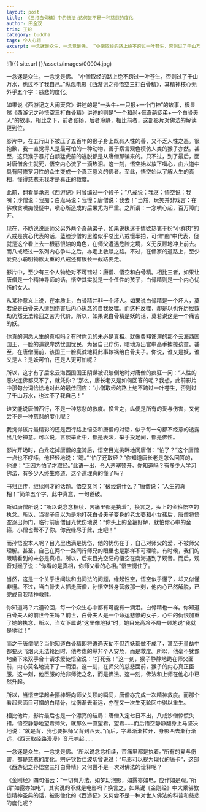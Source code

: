 ```yaml
---
layout: post
title: 《三打白骨精》中的佛法:这何尝不是一种慈悲的度化
author: 田金双
trim: 王盼
category: buddha
tags: 个人心得
excerpt: 一念迷是众生，一念觉是佛。 “小僧取经的路上绝不跨过一叶苍生，否则过了千山万水，也过不了我自己。”纵观电影《西游记之孙悟空三打白骨精》，其精神核心无外乎五个字：慈悲的度化。
---
```


![]({{ site.url }}/assets/images/00004.jpg)

一念迷是众生，一念觉是佛。 “小僧取经的路上绝不跨过一叶苍生，否则过了千山万水，也过不了我自己。”纵观电影《西游记之孙悟空三打白骨精》，其精神核心无外乎五个字：慈悲的度化。

如果说《西游记之大闹天宫》讲述的是“一头牛+一只猴+一个门神”的故事，很显然《西游记之孙悟空三打白骨精》讲述的则是“一个和尚+仨奇葩徒弟+一个白骨夫人”的故事。相比之下，前者张扬，后者冷静，相比前者，这部影片对佛法的解读更到位。

影片中，在五行山下被压了五百年的猴子身上既有人性的善，又不乏人性之恶。很抱歉，我一直觉得人是最可怕的一种动物，善于察言观色模仿人类的猴子亦然。甚至，这只猴子暴打白额猛虎前的逃脱都是从唐僧那骗来的。只不过，到了最后，面对唐僧舍生就死，悟空内心流了一滴热泪。这一刻，悟空始以放下嗔心，由六道中具有阿修罗习性的众生变成一个真正意义的佛者。至此，悟空始以了解人生的真相，懂得慈悲无我才是真正的救度。

此前，翻看吴承恩《西游记》时曾编过一个段子：“八戒说：我贪；悟空说：我嗔；沙僧说：我痴；白龙马说：我慢；唐僧说：我去！”当然，玩笑并非戏言：在佛教贪嗔痴慢疑中，嗔心所造成的后果尤为严重。之所谓：一念嗔心起，百万障门开。

现在，不妨说说唐师父另外两个奇葩弟子，如果说执迷于情欲热衷于扮“小鲜肉”的八戒是贪心代表的话，蓝脸沙僧的思维似乎总比八戒慢半拍，可谓“痴”中代表，但就是这个看上去一根筋很轴的角色，在师父遭遇危险之境，义无反顾地冲上前去。而八戒经过一系列内心争斗之后，亦走上救赎之路。不过，在佛家的道路上，至少爱耍小聪明物欲太重的八戒还有很长一截路要走。

影片中，至少有三个人物绝对不可错过：唐僧、悟空和白骨精。相比三者，如果让唐僧是一个精神导师的话，悟空其实就是一个任性的孩子，白骨精则是一个内心忧伤的女人。

从某种意义上说，在本质上，白骨精并非一个坏人。如果说白骨精是一个坏人，莫若说是白骨夫人遭到伤害后内心执念的自我反噬。而这种反噬，却是以也许历经数劫仍然无法轮回之苦为代价。所以，如果说白骨精是妖的话，莫若说这是一个痛苦的妖。

你真的洞悉人生的真相吗？有时你见的未必是真相。就像费翔饰演的那个云海西国国王，一脸的道貌岸然忧国忧民，为替自己疗伤，暗地派出宫中高手掳掠孩童。甚至，在唐僧面前，该国王一脸真诚地将此事嫁祸给白骨夫子。你说，谁又是妖，谁又是人？是妖可怕，还是人更可怕呢？

所以，这才有了后来云海西国国王阴谋被识破倒地时对唐僧的疯狂一问：“人性的恶火连佛都灭不了，就凭你？”那么，唐长老又是如何回答的呢？我想，此前影片中那句台词恰恰地对此的最佳回应：“小僧取经的路上绝不跨过一叶苍生，否则过了千山万水，也过不了我自己！”

谁又能说唐僧西行，不是一种慈悲的救度。换言之，纵便是所有的爱与伤害，又何尝不是一种慈悲的度化呢？

我觉得该片最精彩的还是西行路上悟空和唐僧的对话，似乎每一句都不经意的透露出几分禅意。可以说，言谈举止中，都是表法，举手投足间，都是佛性。

影片开场时，白龙吃掉唐僧的座骑后，悟空目光挑畔地问唐僧：“怕了？”这个唐僧一点也不啰嗦，他轻轻地说：“嗯。”“怕了还取经？”你知道唐长老是怎么回答的，他说：“正因为怕了才取经。”此语一出，令人茅塞顿开。你知道吗？有多少人学习佛法，有多少人终生修道，这个道理真的懂了吗？

书归正传，继续刚才的话题。悟空又问：“破经讲什么？”唐僧说：“人生的真相！”简单五个字，此中真意，一句道破。

斯如唐僧所说：“所以说念念相续，苦痛里都是执着”，换言之，头上的金箍悟空的执念。所以，当猴子自以为是地打死白骨夫子变身的老太婆和小女孩后，唐僧将悟空逐出师门，临行前唐僧目光忧伤地说：“你头上的金箍好解，就怕你心中的金箍，小僧也帮不了你。你我缘尽于此，走吧！”

而孙悟空本人呢？目光里也满是忧伤，他的忧伤在于，自己对师父的爱，不被师父理解。甚至，自己在两个一路同行师兄的眼里也是那样不可理喻。有时候，我们的眼睛看到的未必是真相。所以，后来目光空茫的悟空在南海遇到了观音。而后，观音对猴子说：“你看的是真相，你师父看的心相。”悟空愣住了。

当然，这是一个关乎世间法和出间法的问题，缘起性空，悟空似乎懂了，却又似懂非懂。不过，当白骨夫人抓走唐僧，孙悟空转身营救那一刻，他内心已然解脱，已完成自我精神救赎。

你知道吗？六道轮回，每一个众生心中都有可能有一滴泪。白骨精也一样。你知道白骨夫人的前世今生吗？前世，白骨夫人是一个命运悲惨的女子，心中的仇恨加重了她的执念，所以，当女下属说“这里像地狱”时，她目光高冷不屑一顾地说“我就是地狱！”

而之于唐僧呢？当他知道白骨精即将遭遇天劫不但连妖都做不成了，甚至无量劫中都要灰飞烟灭无法轮回时，他考虑的纵非个人安危，而是救度。所以，他毫不犹豫地坐下来双手合十请求爱徒悟空说：“打死我！”这一刻，猴子静静地跪在师父面前，内心莫名地流下了一滴泪。这一刻，在师父的慈悲面前，猴子的内心真正臣服。这一刻，他臣服的绝非师徒之名，而是佛法。这一刻，佛法和上师在他心中已然升起。

所以，当悟空举起金箍棒砸向师父头顶的瞬间，唐僧亦完成一次精神救度。而那个看起来面目可憎的白精骨，忧伤渐去渐远，亦在又一次生死轮回中得以重生。

相比他片，影片最后也是一个漂亮的结局：唐僧入定七日不出，八戒沙僧惊慌失措。悟空静静地望着师父，就那么一直望着，望着……而后悟空静静翻身上马坚决地说：“就是背，我也要把师父背到西天。”而后，字幕渐渐拉开，身影西去渐行渐远，《西天取经路漫漫》音乐响起……

一念迷是众生，一念觉是佛。“所以说念念相续，苦痛里都是执着。”所有的爱与伤害，都是慈悲的度化。宗萨钦哲仁波切曾说过：“电影可以视为现代的唐卡”，这部《西游记之孙悟空三打白骨精》又何尝不是一次对佛法的诠释呢？

《金刚经》四句偈云：“一切有为法，如梦幻泡影，如露亦如电，应作如是观。”所谓“如露亦如电”，其实说的不就是电影吗？换言之，如果说《金刚经》中大乘佛教徒精神圣典的话，被影像化的《西游记》又何尝不是一种对世人佛法的科普和慈悲的度化呢？
